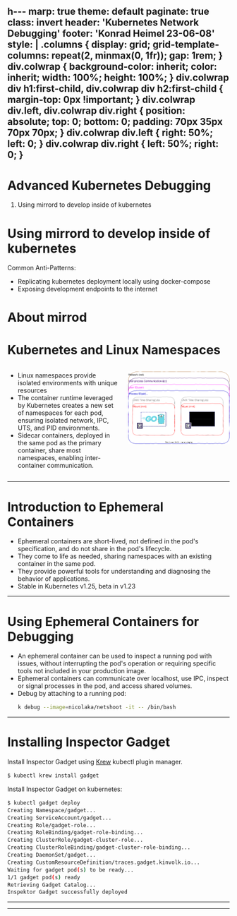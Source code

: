 h---
marp: true
theme: default
paginate: true
class: invert
header: 'Kubernetes Network Debugging'
footer: 'Konrad Heimel 23-06-08'
style: |
  .columns {
    display: grid;
    grid-template-columns: repeat(2, minmax(0, 1fr));
    gap: 1rem;
  }
  div.colwrap {
    background-color: inherit;
    color: inherit;
    width: 100%;
    height: 100%;
  }
  div.colwrap div h1:first-child, div.colwrap div h2:first-child {
    margin-top: 0px !important;
  }
  div.colwrap div.left, div.colwrap div.right {
    position: absolute;
    top: 0;
    bottom: 0;
    padding: 70px 35px 70px 70px;
  }
  div.colwrap div.left {
    right: 50%;
    left: 0;
  }
  div.colwrap div.right {
    left: 50%;
    right: 0;
  }
---

# Advanced Kubernetes Debugging

1. Using mirrord to develop inside of kubernetes


# Using mirrord to develop inside of kubernetes

Common Anti-Patterns:

- Replicating kubernetes deployment locally using docker-compose
- Exposing development endpoints to the internet

# About mirrod


# Kubernetes and Linux Namespaces
<!-- _class: default -->

<div class="columns">
<div>

- Linux namespaces provide isolated environments with unique resources
- The container runtime leveraged by Kubernetes creates a new set of namespaces for each pod, ensuring isolated network, IPC, UTS, and PID environments.
- Sidecar containers, deployed in the same pod as the primary container, share most namespaces, enabling inter-container communication.

</div>

<div>

![test](images%2Fpod_sidecar_namespaces.svg)

</div>
</div>

---

# Introduction to Ephemeral Containers

- Ephemeral containers are short-lived, not defined in the pod's specification, and do not share in the pod's lifecycle.
- They come to life as needed, sharing namespaces with an existing container in the same pod.
- They provide powerful tools for understanding and diagnosing the behavior of applications.
- Stable in Kubernetes v1.25, beta in v1.23

---
#  Using Ephemeral Containers for Debugging

- An ephemeral container can be used to inspect a running pod with issues, without interrupting the pod's operation or requiring specific tools not included in your production image.
- Ephemeral containers can communicate over localhost, use IPC, inspect or signal processes in the pod, and access shared volumes.
- Debug by attaching to a running pod:
  ```bash
  k debug --image=nicolaka/netshoot -it -- /bin/bash
  ```
---

# Installing Inspector Gadget


Install Inspector Gadget using [Krew](https://krew.sigs.k8s.io/) kubectl plugin manager.

```bash
$ kubectl krew install gadget
```

Install Inspector Gadget on kubernetes:
```bash
$ kubectl gadget deploy
Creating Namespace/gadget...
Creating ServiceAccount/gadget...
Creating Role/gadget-role...
Creating RoleBinding/gadget-role-binding...
Creating ClusterRole/gadget-cluster-role...
Creating ClusterRoleBinding/gadget-cluster-role-binding...
Creating DaemonSet/gadget...
Creating CustomResourceDefinition/traces.gadget.kinvolk.io...
Waiting for gadget pod(s) to be ready...
1/1 gadget pod(s) ready
Retrieving Gadget Catalog...
Inspektor Gadget successfully deployed

```

---

---